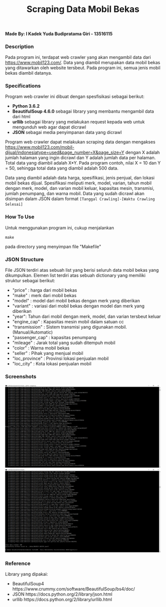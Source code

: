 <h1 align="center">
  <br>
  Scraping Data Mobil Bekas
  <br>
  <br>
</h1>

<h4>
  Made By: I Kadek Yuda Budipratama Giri - 13516115
</h2>

### Description
Pada program ini, terdapat web crawler yang akan mengambil data dari <a href="https://www.mobil123.com/">https://www.mobil123.com/</a>. Data yang diambil merupakan data mobil bekas yang ditawarkan oleh website tersbeut. Pada program ini, semua jenis mobil bekas diambil datanya.


### Specifications
Program web crawler ini dibuat dengan spesfisikasi sebagai berikut:
  - __Python 3.6.2__
  - __BeautifulSoup 4.6.0__ sebagai library yang membantu mengambil data dari html</li>
  - __urllib__ sebagai library yang melakukan request kepada web untuk mengunduh web agar dapat dicrawl</li>
  - __JSON__ sebagai media penyimpanan data yang dicrawl</li>

Program web crawler dapat melakukan scraping data dengan mengakses https://www.mobil123.com/mobil-dijual/indonesiatype=used&page_number=X&page_size=Y dengan X adalah jumlah halaman yang ingin dicrawl dan Y adalah jumlah data per halaman. Total data yang diambil adalah X*Y. Pada program contoh, nilai X = 10 dan Y = 50, sehingga total data yang diambil adalah 500 data.

Data yang diambil adalah data harga, spesifikasi, jenis penjual, dan lokasi mobil bekas dijual. Spesifikasi meliputi merk, model, varian, tahun mobil dengan merk, model, dan varian mobil keluar, kapasitas mesin, transmisi, jumlah penumpang, dan warna mobil. Data yang sudah dicrawl akan disimpan dalam JSON dalam format `[Tanggal Crawling]-[Waktu Crawling Selesai]`

### How To Use
<p>
Untuk menggunakan program ini, cukup menjalankan  
  
```
make
```
pada directory yang menyimpan file "Makefile"
</p>

### JSON Structure
<p>File JSON terdiri atas sebuah list yang berisi seluruh data mobil bekas yang dikumpulkan. Elemen list terdiri atas sebuah dictionary yang memiliki struktur sebagai berikut:
  <ul>
    <li>"price" : harga dari mobil bekas</li>
    <li>"make" : merk dari mobil bekas</li>
    <li>"model" : model dari mobil bekas dengan merk yang diberikan</li>
    <li>"variant" : variasi dari mobil bekas dengan model dan merk yang diberikan</li>
    <li>"year": Tahun dari mobil dengan merk, model, dan varian tersbeut keluar</li>
    <li>"engine_cap" : Kapasitas mesin mobil dalam satuan cc </li>
    <li>"transmission" : Sistem transmisi yang digunakan mobil. (Manual/Automatic)</li>
    <li>"passenger_cap" : kapasitas penumpang </li>
    <li>"mileage" : Jarak total yang sudah ditempuh mobil</li>
    <li>"color" : Warna mobil bekas </li>
    <li>"seller" : Pihak yang menjual mobil </li>
    <li>"loc_province" : Provinsi lokasi penjualan mobil </li>
    <li>"loc_city" : Kota lokasi penjualan mobil</li>
  </ul>
</p>

### Screenshots
<img src="https://raw.githubusercontent.com/KadekYuda/Seleksi-2018/master/Tugas1/screenshots/screenshot_process.PNG">
<img src="https://raw.githubusercontent.com/KadekYuda/Seleksi-2018/master/Tugas1/screenshots/screenshot_process2.PNG">

### Reference
<p>Library yang dipakai:
  <ul>
    <li>BeautifulSoup4 https://www.crummy.com/software/BeautifulSoup/bs4/doc/</li>
    <li>JSON https://docs.python.org/2/library/json.html</li>
    <li>urllib https://docs.python.org/2/library/urllib.html</li>
  </ul>
</p>
